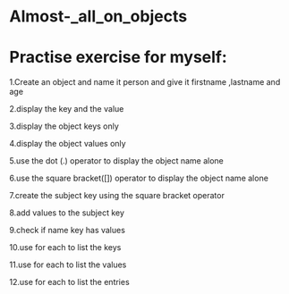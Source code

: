 # Almost-_all_on_objects
Practise exercise for myself:
=============================================================================
1.Create an object and name it person and give it firstname ,lastname and age

2.display the key and the value

3.display the object keys only

4.display the object values only

5.use the dot (.) operator to display the object name alone

6.use the square bracket([]) operator to display the object name alone

7.create the subject key using the square bracket operator

8.add values to the subject key

9.check if name key has values

10.use for each to list the keys 

11.use for each to list the values 

12.use for each to list the entries
